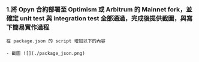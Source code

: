### 1.將 Opyn 合約部署至 Optimism 或 Arbitrum 的 Mainnet fork，並確定 unit test 與 integration test 全部通過，完成後提供截圖，與寫下簡易實作過程

    在 package.json 的 script 增加以下的內容
    
    - 截圖 ![](./package_json.png)
